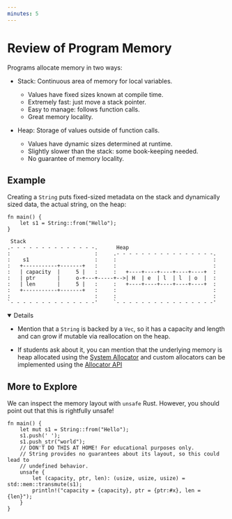 ```yaml
---
minutes: 5
---
```


# Review of Program Memory

Programs allocate memory in two ways:

- Stack: Continuous area of memory for local variables.
  - Values have fixed sizes known at compile time.
  - Extremely fast: just move a stack pointer.
  - Easy to manage: follows function calls.
  - Great memory locality.

- Heap: Storage of values outside of function calls.
  - Values have dynamic sizes determined at runtime.
  - Slightly slower than the stack: some book-keeping needed.
  - No guarantee of memory locality.

## Example

Creating a `String` puts fixed-sized metadata on the stack and dynamically sized
data, the actual string, on the heap:

```rust,editable
fn main() {
    let s1 = String::from("Hello");
}
```

```bob
 Stack
.- - - - - - - - - - - - - -.      Heap
:                           :     .- - - - - - - - - - - - - - - -.
:    s1                     :     :                               :
:   +-----------+-------+   :     :                               :
:   | capacity  |     5 |   :     :   +----+----+----+----+----+  :
:   | ptr       |     o-+---+-----+-->| H  | e  | l  | l  | o  |  :
:   | len       |     5 |   :     :   +----+----+----+----+----+  :
:   +-----------+-------+   :     :                               :
:                           :     :                               :
`- - - - - - - - - - - - - -'     `- - - - - - - - - - - - - - - -'
```

<details open="true">

- Mention that a `String` is backed by a `Vec`, so it has a capacity and length
  and can grow if mutable via reallocation on the heap.

- If students ask about it, you can mention that the underlying memory is heap
  allocated using the [System Allocator] and custom allocators can be
  implemented using the [Allocator API]

## More to Explore

We can inspect the memory layout with `unsafe` Rust. However, you should point
out that this is rightfully unsafe!

```rust,editable
fn main() {
    let mut s1 = String::from("Hello");
    s1.push(' ');
    s1.push_str("world");
    // DON'T DO THIS AT HOME! For educational purposes only.
    // String provides no guarantees about its layout, so this could lead to
    // undefined behavior.
    unsafe {
        let (capacity, ptr, len): (usize, usize, usize) = std::mem::transmute(s1);
        println!("capacity = {capacity}, ptr = {ptr:#x}, len = {len}");
    }
}
```

</details>

[System Allocator]: https://doc.rust-lang.org/std/alloc/struct.System.html
[Allocator API]: https://doc.rust-lang.org/std/alloc/index.html
